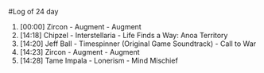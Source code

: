 #Log of 24 day

1. [00:00] Zircon - Augment - Augment
1. [14:18] Chipzel - Interstellaria - Life Finds a Way: Anoa Territory
1. [14:20] Jeff Ball - Timespinner (Original Game Soundtrack) - Call to War
1. [14:23] Zircon - Augment - Augment
1. [14:28] Tame Impala - Lonerism - Mind Mischief
